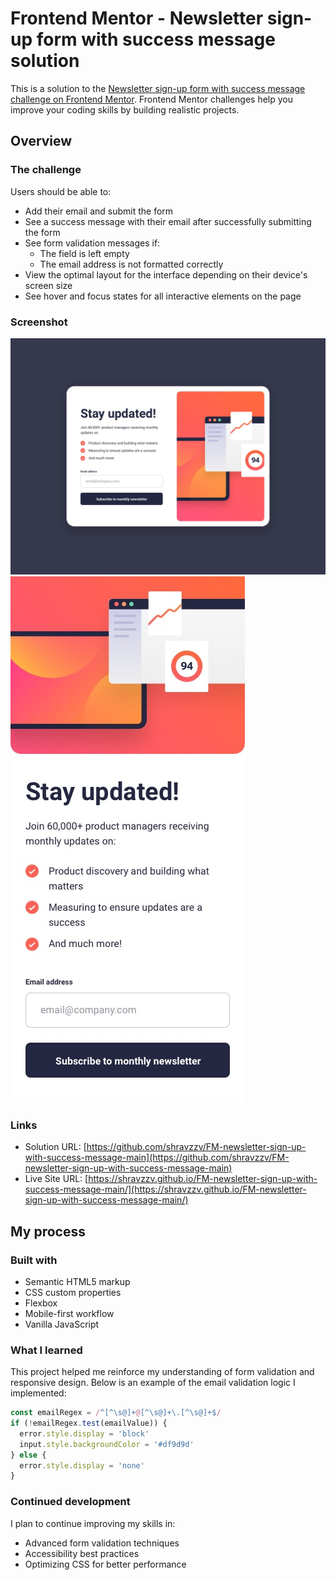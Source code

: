 # Frontend Mentor - Newsletter sign-up form with success message solution

This is a solution to the [Newsletter sign-up form with success message challenge on Frontend Mentor](https://www.frontendmentor.io/challenges/newsletter-signup-form-with-success-message-3FC1AZbNrv). Frontend Mentor challenges help you improve your coding skills by building realistic projects.

## Overview

### The challenge

Users should be able to:

- Add their email and submit the form
- See a success message with their email after successfully submitting the form
- See form validation messages if:
  - The field is left empty
  - The email address is not formatted correctly
- View the optimal layout for the interface depending on their device's screen size
- See hover and focus states for all interactive elements on the page

### Screenshot

![Desktop Design](./design/desktop-design.jpg)
![Mobile Design](./design/mobile-design.jpg)

### Links

- Solution URL: [https://github.com/shravzzv/FM-newsletter-sign-up-with-success-message-main](https://github.com/shravzzv/FM-newsletter-sign-up-with-success-message-main)
- Live Site URL: [https://shravzzv.github.io/FM-newsletter-sign-up-with-success-message-main/](https://shravzzv.github.io/FM-newsletter-sign-up-with-success-message-main/)

## My process

### Built with

- Semantic HTML5 markup
- CSS custom properties
- Flexbox
- Mobile-first workflow
- Vanilla JavaScript

### What I learned

This project helped me reinforce my understanding of form validation and responsive design. Below is an example of the email validation logic I implemented:

```js
const emailRegex = /^[^\s@]+@[^\s@]+\.[^\s@]+$/
if (!emailRegex.test(emailValue)) {
  error.style.display = 'block'
  input.style.backgroundColor = '#df9d9d'
} else {
  error.style.display = 'none'
}
```

### Continued development

I plan to continue improving my skills in:

- Advanced form validation techniques
- Accessibility best practices
- Optimizing CSS for better performance
